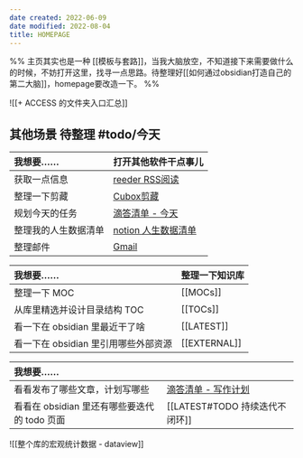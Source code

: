 ```yaml
---
date created: 2022-06-09
date modified: 2022-08-04
title: HOMEPAGE
---
```


%%
主页其实也是一种 [[模板与套路]]，当我大脑放空，不知道接下来需要做什么的时候，不妨打开这里，找寻一点思路。待整理好[[如何通过obsidian打造自己的第二大脑]]，homepage要改造一下。
%%

![[+ ACCESS 的文件夹入口汇总]]

## 其他场景 待整理 #todo/今天

| 我想要…… | 打开其他软件干点事儿 |
|:-------------------- |:----------------------------------------------------- |
| 获取一点信息 | [reeder RSS阅读](reeder://) |
| 整理一下剪藏 | [Cubox剪藏](cubox://) |
| 规划今天的任务 | [滴答清单 - 今天](ticktick://v1/show?smartlist=today) |
| 整理我的人生数据清单 | [notion 人生数据清单](notion://) |
| 整理邮件 | [Gmail](gmail://) |

| 我想要…… | 整理一下知识库 |
| :------------------------------------ | :------------ |
| 整理一下 MOC | [[MOCs]] |
| 从库里精选并设计目录结构 TOC | [[TOCs]] |
| 看一下在 obsidian 里最近干了啥 | [[LATEST]] |
| 看一下在 obsidian 里引用哪些外部资源 | [[EXTERNAL]] |

| 我想要…… | |
| :------------------------------------------ | :------------------------------------------------------- |
| 看看发布了哪些文章，计划写哪些 | [滴答清单 - 写作计划](ticktick://v1/show?list=写作笔记) |
| 看看在 obsidian 里还有哪些要迭代的 todo 页面 | [[LATEST#TODO 持续迭代不闭环]] |

![[整个库的宏观统计数据 - dataview]]
